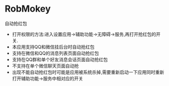 # RobMokey
自动抢红包

* 打开权限的方法:进入设置应用->辅助功能->无障碍->服务,再打开抢红包的开关.
* 本应用支持QQ和微信挂后台时自动抢红包
* 支持在微信和QQ的消息列表页面自动抢红包
* 支持在QQ群和单个好友消息会话页面自动抢红包
* 不支持在单个微信聊天页面自动抢
* 出现不能自动抢红包时可能是应用被系统杀掉,需要重新启动一下应用同时重新打开辅助功能->服务中相对应的开关
